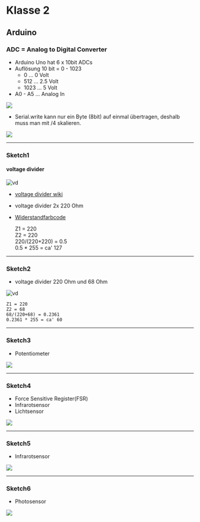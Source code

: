 # Klasse 2

## Arduino

### ADC = Analog to Digital Converter

- Arduino Uno hat 6 x 10bit ADCs 
- Auflösung 10 bit = 0 - 1023
	- 0 ... 0 Volt
	- 512 ... 2.5 Volt
	- 1023 ... 5 Volt
- A0 - A5 ... Analog In

![](k2/img/adc.PNG)

- Serial.write kann nur ein Byte (8bit) auf einmal übertragen, deshalb muss man mit /4 skalieren.

![](k2/img/adc_max.PNG)


---

### Sketch1

#### voltage divider
![vd](k2/img/voltage_devider1.svg)  

- [voltage divider wiki](http://de.wikipedia.org/wiki/Spannungsteiler)


- voltage divider 2x 220 Ohm 
- [Widerstandfarbcode](https://www.elektronik-kompendium.de/sites/bau/1109051.htm)


	Z1 = 220  
	Z2 = 220  
	220/(220+220) = 0.5  
	0.5 * 255 = ca' 127  

---

### Sketch2

- voltage divider 220 Ohm und 68 Ohm

![vd](k2/img/voltage_devider_68.svg)

	Z1 = 220  
	Z2 = 68  
	68/(220+68) = 0.2361  
	0.2361 * 255 = ca' 60  


---

### Sketch3

- Potentiometer

![](k2/img/poti.svg)

---

### Sketch4

- Force Sensitive Register(FSR)
- Infrarotsensor
- Lichtsensor

![](k2/img/fsr.svg)

---

### Sketch5
- Infrarotsensor

![](k2/img/sharp.svg)


---

### Sketch6

- Photosensor

![](k2/img/photocell.png)




